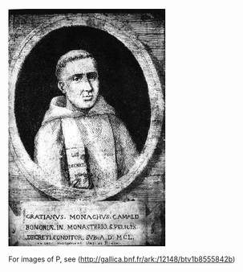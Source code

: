 ![Gratian](images/Gratian.jpg)

For images of P, see (http://gallica.bnf.fr/ark:/12148/btv1b8555842b)

